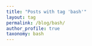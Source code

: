 ```yaml
---
title: "Posts with tag 'bash'"
layout: tag
permalink: /blog/bash/
author_profile: true
taxonomy: bash
---
```

